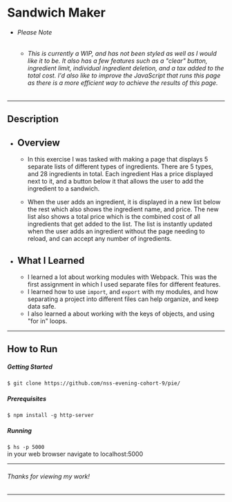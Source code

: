# Sandwich Maker
* ###### Please Note 
    * ###### This is currently a WIP, and has not been styled as well as I would like it to be. It also has a few features such as a "clear" button, ingredient limit, individual ingredient deletion, and a tax added to the total cost. I'd also like to improve the JavaScript that runs this page as there is a more efficient way to achieve the results of this page.
***

## Description
   
* ## Overview 
    *   In this exercise I was tasked with making a page that displays 5 separate lists of different types of ingredients. There are 5 types, and 28 ingredients in total. Each ingredient Has a price displayed next to it, and a button below it that allows the user to add the ingredient to a sandwich.
    
    * When the user adds an ingredient, it is displayed in a new list below the rest which also shows the ingredient name, and price. The new list also shows a total price which is the combined cost of all ingredients that get added to the list. The list is instantly updated when the user adds an ingredient without the page needing to reload, and can accept any number of ingredients.
    

* ## What I Learned
    * I learned a lot about working modules with Webpack. This was the first assignment in which I used separate files for different features.
    * I learned how to use `import`, and `export` with my modules, and how separating a project into different files can help organize, and keep data safe.
    * I also learned a about working with the keys of objects, and using "for in" loops.
    
***
## How to Run
##### Getting Started
`$ git clone https://github.com/nss-evening-cohort-9/pie/`

##### Prerequisites
`$ npm install -g http-server`

##### Running
`$ hs -p 5000`  
in your web browser navigate to localhost:5000

*****************************
###### Thanks for viewing my work!
*****************************
